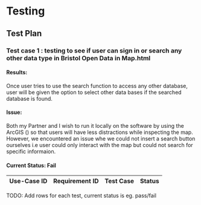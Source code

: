 # Testing

## Test Plan

### Test case 1 : testing to see if user can sign in or search any other data type in Bristol Open Data in Map.html

#### Results:
  Once user tries to use the search function to access any other database, user will be given the option to select other data bases if the searched database is found.

#### Issue:
  Both my Partner and I wish to run it locally on the software by using the ArcGIS () so that users will have less distractions while inspecting the map. However, we encountered an issue     whe we could not insert a search button ourselves i.e user could only interact with the map but could not search for specific informaion.

#### Current Status: Fail

| Use-Case ID | Requirement ID | Test Case | Status |
| ----------- | -------------- | --------- | ------ |

TODO: Add rows for each test, current status is eg. pass/fail
